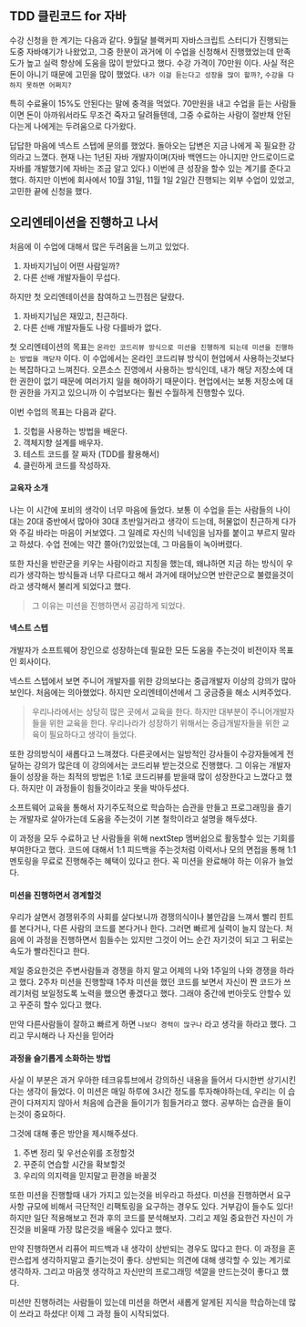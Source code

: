 ## TDD 클린코드 for 자바
수강 신청을 한 계기는 다음과 같다.
9월달 블랙커피 자바스크립트 스터디가 진행되는 도중 자바얘기가 나왔었고, 그중 한분이 과거에 이 수업을 신청해서 진행했었는데 만족도가 높고 실력 향상에
도움을 많이 받았다고 했다. 수강 가격이 70만원 이다. 사실 적은 돈이 아니기 때문에 고민을 많이 했었다. 
`내가 이걸 듣는다고 성장을 많이 할까?`, `수강을 다 하지 못하면 어쩌지?`

특히 수료율이 15%도 안된다는 말에 충격을 먹었다. 70만원을 내고 수업을 듣는 사람들이면 돈이 아까워서라도 무조건 죽자고 달려들텐데,
그중 수료하는 사람이 절반채 안된다는게 나에게는 두려움으로 다가왔다.

답답한 마음에 넥스트 스텝에 문의를 했었다. 돌아오는 답변은 지금 나에게 꼭 필요한 강의라고 느꼈다.
현재 나는 1년된 자바 개발자이며(자바 백엔드는 아니지만 안드로이드로 자바를 개발했기에 자바는 조금 알고 있다.)
이번에 큰 성장을 할수 있는 계기를 준다고 했다.
하지만 이번에 회사에서 10월 31일, 11월 1일 2일간 진행되는 외부 수업이 있었고, 고민한 끝에 신청을 했다.


## 오리엔테이션을 진행하고 나서
처음에 이 수업에 대해서 많은 두려움을 느끼고 있었다.
1. 자바지기님이 어떤 사람일까?
1. 다른 선배 개발자들이 무섭다.

하지만 첫 오리엔테이션을 참여하고 느낀점은 달랐다.

1. 자바지기님은 재밌고, 친근하다.
1. 다른 선배 개발자들도 나랑 다를바가 없다.

첫 오리엔테이션의 목표는 `온라인 코드리뷰 방식으로 미션을 진행하게 되는데 미션을 진행하는 방법을 깨닫자` 이다.
이 수업에서는 온라인 코드리뷰 방식이 현업에서 사용하는것보다는 복잡하다고 느껴진다.
오픈소스 진영에서 사용하는 방식인데, 내가 해당 저장소에 대한 권한이 없기 때문에 여러가지 일을 해야하기 때문이다.
현업에서는 보통 저장소에 대한 권한을 가지고 있으니까 이 수업보다는 훨씬 수월하게 진행할수 있다.

이번 수업의 목표는 다음과 같다.
1. 깃헙을 사용하는 방법을 배운다.
1. 객체지향 설계를 배우자.
1. 테스트 코드를 잘 짜자 (TDD를 활용해서)
1. 클린하게 코드를 작성하자.

#### 교육자 소개
나는 이 시간에 포비의 생각이 너무 마음에 들었다.
보통 이 수업을 듣는 사람들의 나이대는 20대 중반에서 많아야 30대 초반일거라고 생각이 드는데,
허물없이 친근하게 다가와 주길 바라는 마음이 커보였다.
그 일례로 자신의 닉네임을 님자를 붙이고 부르지 말라고 하셨다.
수업 전에는 약간 쫄아(?)있었는데, 그 마음들이 녹아버렸다.

또한 자신을  반란군을 키우는 사람이라고 지칭을 했는데, 왜냐하면 지금 하는 방식이 우리가 생각하는 방식들과
너무 다르다고 해서 과거에 태어났으면 반란군으로 불렸을것이라고 생각해서 불리게 되었다고 했다.
> 그 이유는 미션을 진행하면서 공감하게 되었다.

#### 넥스트 스텝
개발자가 소프트웨어 장인으로 성장하는데 필요한 모든 도움을 주는것이 비전이자 목표인 회사이다.

넥스트 스텝에서 보면 주니어 개발자를 위한 강의보다는 중급개발자 이상의 강의가 많아보인다.
처음에는 의아했었다. 하지만 오리엔테이션에서 그 궁금증을 해소 시켜주었다.

> 우리나라에서는 상당히 많은 곳에서 교육을 한다. 하지만 대부분이 주니어개발자들을 위한 교육을 한다.
> 우리나라가 성장하기 위해서는 중급개발자들을 위한 교육이 필요하다고 생각이 들었다.

또한 강의방식이 새롭다고 느껴졌다. 다른곳에서는 일방적인 강사들이 수강자들에게 전달하는 강의가 많은데
이 강의에서는 코드리뷰 받는것으로 진행했다. 그 이유는 개발자들이 성장을 하는 최적의 방법은
1:1로 코드리뷰를 받을때 많이 성장한다고 느꼈다고 했다. 하지만 이 과정들이 힘들것이라고 못을 박아두셨다.

소프트웨어 교육을 통해서 자기주도적으로 학습하는 습관을 만들고 프로그래밍을 즐기는 개발자로 살아가는데 도움을 주는것이 기본 철학이라고
설명을 해두셨다.

이 과정을 모두 수료하고 난 사람들을 위해 nextStep 멤버쉽으로 활동할수 있는 기회를 부여한다고 했다.
코드에 대해서 1:1 피드백을 주는것처럼 이력서나 모의 면접을 통해 1:1 멘토링을 무료로 진행해주는 혜택이 있다고 한다.
꼭 미션을 완료해야 하는 이유가 늘었다.

#### 미션을 진행하면서 경계할것
우리가 살면서 경쟁위주의 사회를 살다보니까 경쟁의식이나 불안감을 느껴서 빨리 힌트를 본다거나, 다른 사람의 코드를 본다거나 한다.
그러면 빠르게 실력이 늘지 않는다. 처음에 이 과정을 진행하면서 힘들수는 있지만 그것이 어느 순간 자기것이 되고 그 뒤로는 속도가
빨라진다고 한다.

제일 중요한것은 주변사람들과 경쟁을 하지 말고 어제의 나와 1주일의 나와 경쟁을 하라고 했다.
2주차 미션을 진행할때 1주차 미션을 했던 코드를 보면서 자신이 짠 코드가 쓰레기처럼 보일정도록 노력을 했으면 좋겠다고 했다.
그래야 중간에 번아웃도 안할수 있고 꾸준히 할수 있다고 했다.

만약 다른사람들이 잘하고 빠르게 하면 `나보다 경력이 많구나` 라고 생각을 하라고 했다. 그리고 무시해라
나 자신을 믿어라

#### 과정을 슬기롭게 소화하는 방법
사실 이 부분은 과거 우아한 테크유튜브에서 강의하신 내용을 들어서 다시한번 상기시킨다는 생각이 들었다.
이 미션은 매일 하루에 3시간 정도를 투자해야하는데, 우리는 이 습관이 다져지지 않아서 처음에 습관을 들이기가 힘들거라고 했다.
공부하는 습관을 들이는것이 중요하다.

그것에 대해 좋은 방안을 제시해주셨다.
1. 주변 정리 및 우선순위를 조정할것
1. 꾸준히 연습할 시간을 확보할것
1. 우리의 의지력을 믿지말고 환경을 바꿀것

또한 미션을 진행할때 내가 가지고 있는것을 비우라고 하셨다.
미션을 진행하면서 요구사항 규모에 비해서 극단적인 리팩토링을 요구하는 경우도 있다. 거부감이 들수도 있다!
하지만 일단 적용해보고 전과 후의 코드를 분석해보자. 그리고 제일 중요한건 자신이 가진것을 비울때 가장 많은것을 배울수 있다고 했다.

만약 진행하면서 리퓨어 피드백과 내 생각이 상반되는 경우도 많다고 한다. 이 과정을 혼란스럽게 생각하지말고 즐기는것이 좋다.
상반되는 의견에 대해 생각할 수 있는 계기로 생각하자. 그리고 마음껏 생각하고 자신만의 프로그래밍 색깔을 만드는것이 좋다고 했다.

미션만 진행하려는 사람들이 있는데 미션을 하면서 새롭게 알게된 지식을 학습하는데 많이 쓰라고 하셨다!
이제 그 과정 들이 시작되었다.